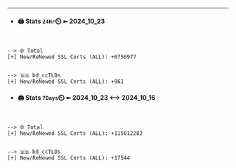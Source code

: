 

---
- #### 🖨️ **Stats** `24Hr`⏲️ ➼ 2024_10_23
```console


--> 🌐 Total
[+] New/ReNewed SSL Certs (ALL): +6756977


--> 🇧🇩 bd_ccTLDs
[+] New/ReNewed SSL Certs (ALL): +961

```

- #### 🖨️ **Stats** `7Days`⏲️ ➼ 2024_10_23 <--> 2024_10_16
```console


--> 🌐 Total
[+] New/ReNewed SSL Certs (ALL): +115012282


--> 🇧🇩 bd_ccTLDs
[+] New/ReNewed SSL Certs (ALL): +17544

```

